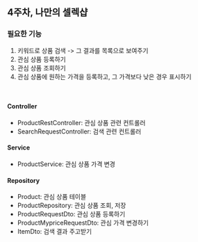 ## 4주차, 나만의 셀렉샵

 ### 필요한 기능
 1. 키워드로 상품 검색 -> 그 결과를 목록으로 보여주기
 2. 관심 상품 등록하기
 3. 관심 상품 조회하기
 4. 관심 상품에 원하는 가격을 등록하고, 그 가격보다 낮은 경우 표시하기
 
 </br>
 

 
####  Controller
  + ProductRestController: 관심 상품 관련 컨트롤러
  + SearchRequestController: 검색 관련  컨트롤러
  
 
####  Service
  + ProductService: 관심 상품 가격 변경
  

####  Repository
  + Product: 관심 상품 테이블
  + ProductRepository: 관심 상품 조회, 저장
  + ProductRequestDto: 관심 상품 등록하기
  + ProductMypriceRequestDto: 관심 가격 변경하기
  + ItemDto: 검색 결과 주고받기
  
